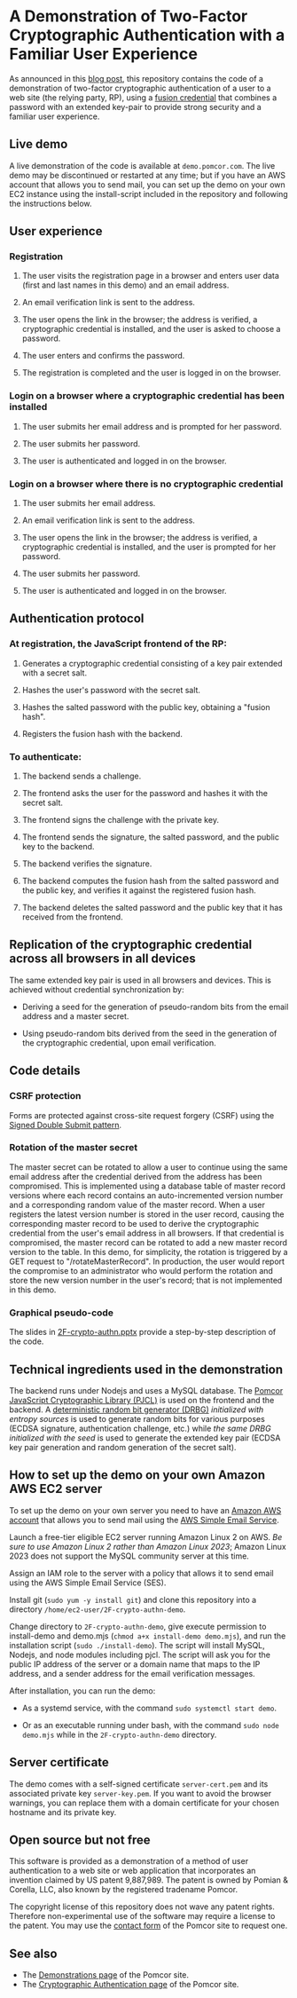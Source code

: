 # A Demonstration of Two-Factor Cryptographic Authentication with a Familiar User Experience

As announced in this [blog
post](https://pomcor.com/2023/08/09/a-demonstration-of-two-factor-cryptographic-authentication-with-a-familiar-user-experience/),
this repository contains the code of a demonstration of two-factor
cryptographic authentication of a user to a web site (the relying
party, RP), using a [fusion
credential](/cryptographic-authentication/#fusion) that combines a
password with an extended key-pair to provide strong security and a
familiar user experience.

## Live demo

A live demonstration of the code is available at `demo.pomcor.com`.
The live demo may be discontinued or restarted at any time; but if you
have an AWS account that allows you to send mail, you can set up the demo on your own EC2 instance using the install-script
included in the repository and following the instructions below.

## User experience

### Registration

1. The user visits the registration page in a browser and enters user
data (first and last names in this demo) and an email address.

1. An email verification link is sent to the address.

1. The user opens the link in the browser; the address is verified, a
cryptographic credential is installed, and the user is asked to choose
a password.

1. The user enters and confirms the password.

1. The registration is completed and the user is logged in on the browser.

### Login on a browser where a cryptographic credential has been installed

1. The user submits her email address and is prompted for her
password.

1. The user submits her password.

1. The user is authenticated and logged in on the browser.

### Login on a browser where there is no cryptographic credential

1. The user submits her email address.

1. An email verification link is sent to the address.

1. The user opens the link in the browser; the address is verified, a
cryptographic credential is installed, and the user is prompted for
her password.

1. The user submits her password.

1. The user is authenticated and logged in on the browser.

## Authentication protocol

### At registration, the JavaScript frontend of the RP:

1. Generates a cryptographic credential consisting of a key pair extended with a secret salt.

1. Hashes the user's password with the secret salt.

1. Hashes the salted password with the public key, obtaining a "fusion hash".

1. Registers the fusion hash with the backend.

### To authenticate:

1. The backend sends a challenge.

1. The frontend asks the user for the password and hashes it with the
secret salt.

1. The frontend signs the challenge with the private key.

1. The frontend sends the signature, the salted password, and the
public key to the backend.

1. The backend verifies the signature.

1. The backend computes the fusion hash from the salted password and
the public key, and verifies it against the registered fusion hash.

1. The backend deletes the salted password and the public key that it
has received from the frontend.

## Replication of the cryptographic credential across all browsers in all devices

The same extended key pair is used in all browsers and devices.  This
is achieved without credential synchronization by:

  * Deriving a seed for the generation of pseudo-random bits from the
    email address and a master secret.
    
  * Using pseudo-random bits derived from the seed in the generation of
    the cryptographic credential, upon email verification.

## Code details

### CSRF protection

Forms are protected against cross-site request forgery (CSRF) using
the [Signed Double Submit pattern](https://cheatsheetseries.owasp.org/cheatsheets/Cross-Site_Request_Forgery_Prevention_Cheat_Sheet.html#signed-double-submit-cookie).

### Rotation of the master secret

The master secret can be rotated to allow a user to continue using the
same email address after the credential derived from the address has
been compromised.  This is implemented using a database table of
master record versions where each record contains an auto-incremented
version number and a corresponding random value of the master record.
When a user registers the latest version number is stored in the user
record, causing the corresponding master record to be used to derive
the cryptographic credential from the user's email address in all
browsers.  If that credential is compromised, the
master record can be rotated to add a new master record version to the
table.  In this demo, for simplicity, the rotation is triggered by a
GET request to "/rotateMasterRecord".  In production, the user would
report the compromise to an administrator who would perform the
rotation and store the new version number in the user's record; that
is not implemented in this demo.

### Graphical pseudo-code

The slides in [2F-crypto-authn.pptx](https://github.com/fcorella/2F-crypto-authn-demo/blob/main/2F-crypto-authn.pptx) 
provide a step-by-step description of the code.

## Technical ingredients used in the demonstration

The backend runs under Nodejs and uses a MySQL database.  The [Pomcor
JavaScript Cryptographic Library
(PJCL)](https://github.com/fcorella/pjcl) is used on the frontend and
the backend.  A [deterministic random bit generator (DRBG)](https://nvlpubs.nist.gov/nistpubs/SpecialPublications/NIST.SP.800-90Ar1.pdf) <i>initialized
with entropy sources</i> is used to generate random bits for various
purposes (ECDSA signature, authentication challenge, etc.) while <i>the
same DRBG initialized with the seed</i> is used to generate the extended
key pair (ECDSA key pair generation and random generation of the secret
salt).

## How to set up the demo on your own Amazon AWS EC2 server

To set up the demo on your own server you need to have an [Amazon AWS account](https://aws.amazon.com/free/free-tier/?p=ft&z=subnav&loc=1)
that allows you to send mail using the [AWS Simple Email Service](https://aws.amazon.com/ses/).

Launch a free-tier eligible EC2 server running Amazon Linux 2 on AWS.
*Be sure to use Amazon Linux 2 rather than Amazon Linux 2023*; Amazon
Linux 2023 does not support the MySQL community server at this time.

Assign an IAM role to the server with a policy that allows it to send email using the
AWS Simple Email Service (SES).

Install git (`sudo yum -y install git`) and clone this
repository into a directory `/home/ec2-user/2F-crypto-authn-demo`.

Change directory to `2F-crypto-authn-demo`, give execute permission to
install-demo and demo.mjs (`chmod a+x install-demo demo.mjs`), and run the installation
script (`sudo ./install-demo`).  The script will install
MySQL, Nodejs, and node modules including pjcl.  The script will ask
you for the public IP address of the server or a domain name that maps
to the IP address, and a sender address for the email verification
messages.

After installation, you can run the demo:

* As a systemd service, with the command `sudo systemctl start demo`.

* Or as an executable running under bash, with the command `sudo node
demo.mjs` while in the `2F-crypto-authn-demo` directory.

## Server certificate

The demo comes with a self-signed certificate `server-cert.pem` and
its associated private key `server-key.pem`.  If you want to avoid the
browser warnings, you can replace them with a domain certificate for
your chosen hostname and its private key.

## Open source but not free

This software is provided as a demonstration of a method of user
authentication to a web site or web application that incorporates an
invention claimed by US patent 9,887,989.  The patent is owned by
Pomian & Corella, LLC, also known by the registered tradename Pomcor.

The copyright license of this repository does not wave any patent
rights.  Therefore non-experimental use of the software may require a
license to the patent.  You may use the [contact
form](https://pomcor.com/contact-us/) of the Pomcor site to request
one.

## See also

* The [Demonstrations page](https://pomcor.com/demos/) of the Pomcor site.
* The [Cryptographic Authentication
  page](https://pomcor.com/cryptographic-authentication/) of the
  Pomcor site.

